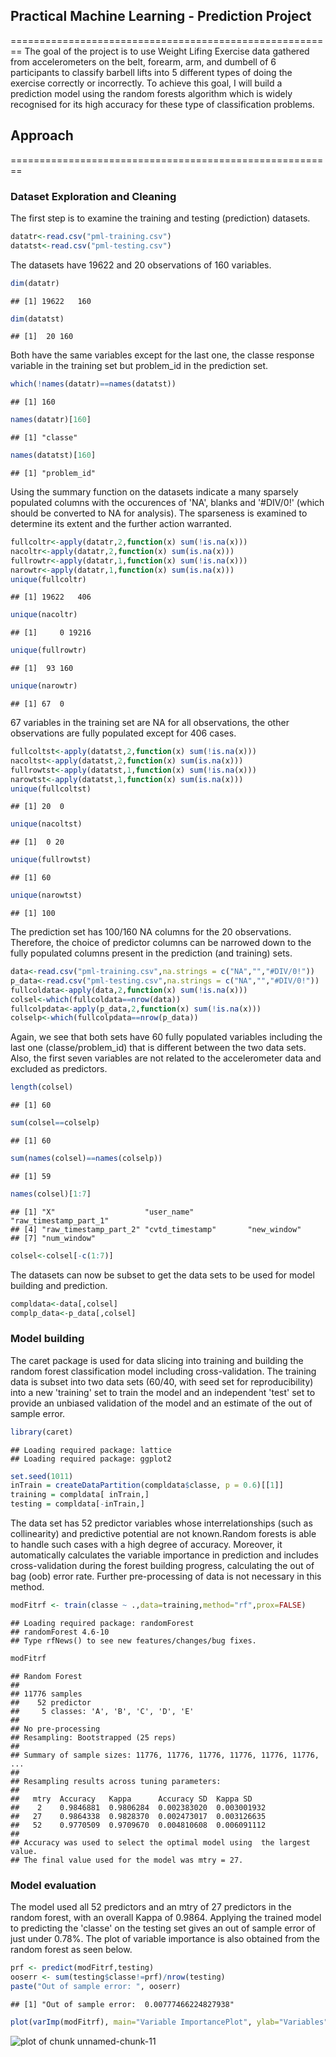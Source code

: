 ## Practical Machine Learning - Prediction Project
========================================================
The goal of the project is to use Weight Lifing Exercise data gathered from accelerometers on the belt, forearm, arm, and dumbell of 6 participants to classify barbell lifts into 5 different types of doing the exercise correctly or incorrectly. To achieve this goal, I will build a prediction model using the random forests algorithm which is widely recognised for its high accuracy for these type of classification problems.
 
## Approach
========================================================
### Dataset Exploration and Cleaning 
The first step is to examine the training and testing (prediction) datasets. 

```r
datatr<-read.csv("pml-training.csv")
datatst<-read.csv("pml-testing.csv")
```
The datasets have 19622 and 20 observations of 160 variables.


```r
dim(datatr)
```

```
## [1] 19622   160
```

```r
dim(datatst)
```

```
## [1]  20 160
```
Both have the same variables except for the last one, the classe response variable in the training set but problem_id in the prediction set.

```r
which(!names(datatr)==names(datatst))
```

```
## [1] 160
```

```r
names(datatr)[160]
```

```
## [1] "classe"
```

```r
names(datatst)[160]
```

```
## [1] "problem_id"
```
Using the summary function on the datasets indicate a many sparsely populated columns with the occurences of 'NA', blanks and '#DIV/0!' (which should be converted to NA for analysis). The sparseness is examined to determine its extent and the further action warranted.  

```r
fullcoltr<-apply(datatr,2,function(x) sum(!is.na(x)))
nacoltr<-apply(datatr,2,function(x) sum(is.na(x)))
fullrowtr<-apply(datatr,1,function(x) sum(!is.na(x)))
narowtr<-apply(datatr,1,function(x) sum(is.na(x)))
unique(fullcoltr)
```

```
## [1] 19622   406
```

```r
unique(nacoltr)
```

```
## [1]     0 19216
```

```r
unique(fullrowtr)
```

```
## [1]  93 160
```

```r
unique(narowtr) 
```

```
## [1] 67  0
```
67 variables in the training set are NA for all observations, the other observations are fully populated except for 406 cases.

```r
fullcoltst<-apply(datatst,2,function(x) sum(!is.na(x)))
nacoltst<-apply(datatst,2,function(x) sum(is.na(x)))
fullrowtst<-apply(datatst,1,function(x) sum(!is.na(x)))
narowtst<-apply(datatst,1,function(x) sum(is.na(x)))
unique(fullcoltst)
```

```
## [1] 20  0
```

```r
unique(nacoltst)
```

```
## [1]  0 20
```

```r
unique(fullrowtst)
```

```
## [1] 60
```

```r
unique(narowtst)
```

```
## [1] 100
```
The prediction set has 100/160 NA columns for the 20 observations. Therefore, the choice of predictor columns can be narrowed down to the fully populated columns present in the prediction (and training) sets.  

```r
data<-read.csv("pml-training.csv",na.strings = c("NA","","#DIV/0!"))
p_data<-read.csv("pml-testing.csv",na.strings = c("NA","","#DIV/0!"))
fullcoldata<-apply(data,2,function(x) sum(!is.na(x)))
colsel<-which(fullcoldata==nrow(data))
fullcolpdata<-apply(p_data,2,function(x) sum(!is.na(x)))
colselp<-which(fullcolpdata==nrow(p_data))
```
Again, we see that both sets have 60 fully populated variables including the last one (classe/problem_id) that is different between the two data sets. Also, the first seven variables are not related to the accelerometer data and excluded as predictors.

```r
length(colsel)
```

```
## [1] 60
```

```r
sum(colsel==colselp)
```

```
## [1] 60
```

```r
sum(names(colsel)==names(colselp))
```

```
## [1] 59
```

```r
names(colsel)[1:7]
```

```
## [1] "X"                    "user_name"            "raw_timestamp_part_1"
## [4] "raw_timestamp_part_2" "cvtd_timestamp"       "new_window"          
## [7] "num_window"
```

```r
colsel<-colsel[-c(1:7)]
```
The datasets can now be subset to get the data sets to be used for model building and prediction.

```r
compldata<-data[,colsel]
complp_data<-p_data[,colsel]
```
### Model building 
The caret package is used for data slicing into training and building the random forest classification model including cross-validation. The training data is subset into two data sets (60/40, with seed set for reproducibility) into a new 'training' set to train the model and an independent 'test' set to provide an unbiased validation of the model and an estimate of the out of sample error.

```r
library(caret)
```

```
## Loading required package: lattice
## Loading required package: ggplot2
```

```r
set.seed(1011)
inTrain = createDataPartition(compldata$classe, p = 0.6)[[1]]
training = compldata[ inTrain,]
testing = compldata[-inTrain,]
```
The data set has 52 predictor variables whose interrelationships (such as collinearity) and predictive potential are not known.Random forests is able to handle such cases with a high degree of accuracy. Moreover, it automatically calculates the variable importance in prediction and includes cross-validation during the forest building progress, calculating the out of bag (oob) error rate. Further pre-processing of data is not necessary in this method.

```r
modFitrf <- train(classe ~ .,data=training,method="rf",prox=FALSE)
```

```
## Loading required package: randomForest
## randomForest 4.6-10
## Type rfNews() to see new features/changes/bug fixes.
```

```r
modFitrf
```

```
## Random Forest 
## 
## 11776 samples
##    52 predictor
##     5 classes: 'A', 'B', 'C', 'D', 'E' 
## 
## No pre-processing
## Resampling: Bootstrapped (25 reps) 
## 
## Summary of sample sizes: 11776, 11776, 11776, 11776, 11776, 11776, ... 
## 
## Resampling results across tuning parameters:
## 
##   mtry  Accuracy   Kappa      Accuracy SD  Kappa SD   
##    2    0.9846881  0.9806284  0.002383020  0.003001932
##   27    0.9864338  0.9828370  0.002473017  0.003126635
##   52    0.9770509  0.9709670  0.004810608  0.006091112
## 
## Accuracy was used to select the optimal model using  the largest value.
## The final value used for the model was mtry = 27.
```
### Model evaluation
The model used all 52 predictors and an mtry of 27 predictors in the random forest, with an overall Kappa of 0.9864. Applying the trained model to predicting the 'classe' on the testing set gives an out of sample error of just under 0.78%. The plot of variable importance is also obtained from the random forest as seen below.


```r
prf <- predict(modFitrf,testing)
ooserr <- sum(testing$classe!=prf)/nrow(testing)
paste("Out of sample error: ", ooserr)
```

```
## [1] "Out of sample error:  0.00777466224827938"
```

```r
plot(varImp(modFitrf), main="Variable ImportancePlot", ylab="Variables")
```

![plot of chunk unnamed-chunk-11](figure/unnamed-chunk-11-1.png) 
